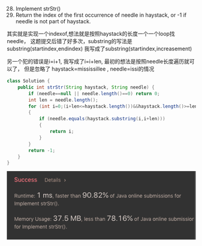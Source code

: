 28. Implement strStr()
29. Return the index of the first occurrence of needle in haystack, or -1 if needle is not part of haystack.

其实就是实现一个indexof,想法就是按照haystack的长度一个一个loop找needle，
这题提交后错了好多次，substring的写法是substring(startindex,endindex)
我写成了substring(startindex,increasement)

另一个犯的错误是i=i+1, 我写成了i=i+len, 最初的想法是按照needle长度遍历就可以了，
但是忽略了 haystack=mississillee , needle=issi的情况 

```java
class Solution {
    public int strStr(String haystack, String needle) {
        if (needle==null || needle.length()==0) return 0;
        int len = needle.length();
        for (int i=0;(i+len<=haystack.length())&&haystack.length()>=len;i=i+1)
        {
            if (needle.equals(haystack.substring(i,i+len)))
            {
                return i;
            }
        }
        return -1;
    }
}
```
![GitHub Logo](/image/28.png)